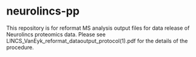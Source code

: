 # neurolincs-pp
This repository is for reformat MS analysis output files for data release of Neurolincs proteomics data.
Please see LINCS_VanEyk_reformat_dataoutput_protocol(1).pdf for the details of the procedure.
